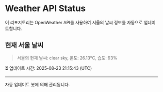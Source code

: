 
# Weather API Status

이 리포지토리는 OpenWeather API를 사용하여 서울의 날씨 정보를 자동으로 업데이트합니다.

## 현재 서울 날씨
> 서울의 현재 날씨: clear sky, 온도: 26.13°C, 습도: 93%

⏳ 업데이트 시간: 2025-08-23 21:15:43 (UTC)

---
자동 업데이트 봇에 의해 관리됩니다.
